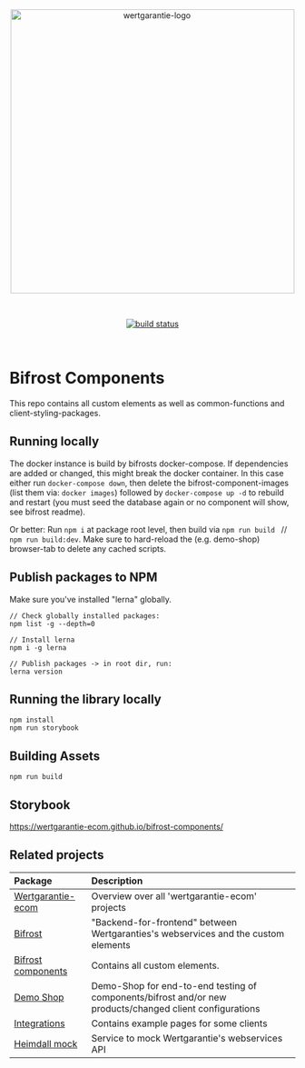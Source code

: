 <br/>
<br/>
<p align="center">
<img width="500" src="https://wertgarantie-components.s3.eu-central-1.amazonaws.com/wertgarantie-logo.svg" alt="wertgarantie-logo">
</p>
<br/>
<p align="center">
  <a href="https://app.circleci.com/pipelines/github/wertgarantie-ecom/bifrost?branch=master"><img src="https://circleci.com/gh/wertgarantie-ecom/bifrost.svg?style=shield" alt="build status"></a>
</p>
<br/>

# Bifrost Components 
This repo contains all custom elements as well as common-functions and client-styling-packages.

## Running locally
The docker instance is build by bifrosts docker-compose. If dependencies are added or changed, this might break the docker container.
In this case either run ``docker-compose down``, then delete the bifrost-component-images (list them via: ``docker images``) followed by ``docker-compose up -d`` to rebuild and restart (you must seed the database again or no component will show, see bifrost readme).

Or better: Run ``npm i`` at package root level, then build via ``npm run build `` // `` npm run build:dev``.
Make sure to hard-reload the (e.g. demo-shop) browser-tab to delete any cached scripts.

## Publish packages to NPM
Make sure you've installed "lerna" globally.
```
// Check globally installed packages:
npm list -g --depth=0

// Install lerna
npm i -g lerna

// Publish packages -> in root dir, run:
lerna version
```

## Running the library locally
```
npm install
npm run storybook
```
## Building Assets
```
npm run build
```

## Storybook
https://wertgarantie-ecom.github.io/bifrost-components/


## Related projects

| Package                                                       | Description                                                                                                                         |
| :------------------------------------------------------------- | :----------------------------------------------------------------------------------------------------------------------------------------------------- |
| [Wertgarantie-ecom](https://github.com/wertgarantie-ecom)                                         | Overview over all 'wertgarantie-ecom' projects                                          |
| [Bifrost](https://github.com/wertgarantie-ecom/bifrost)                     | "Backend-for-frontend" between Wertgaranties's webservices and the custom elements                               |
| [Bifrost components](https://github.com/wertgarantie-ecom/bifrost-components)             | Contains all custom elements.                   |
| [Demo Shop](https://github.com/wertgarantie-ecom/demo-shop) | Demo-Shop for end-to-end testing of components/bifrost and/or new products/changed client configurations |
| [Integrations](https://github.com/wertgarantie-ecom/integrations)               | Contains example pages for some clients                      |
| [Heimdall mock](https://github.com/wertgarantie-ecom/heimdall-mock)                     | Service to mock Wertgarantie's webservices API                               |
